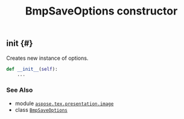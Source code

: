 ﻿---
title: BmpSaveOptions constructor
second_title: Aspose.TeX for Python via .NET API References
description: 
type: docs
weight: 10
url: /python-net/aspose.tex.presentation.image/bmpsaveoptions/__init__/
is_root: false
---

## __init__ {#}

Creates new instance of options.



```python
def __init__(self):
    ...
```





### See Also
* module [`aspose.tex.presentation.image`](../../)
* class [`BmpSaveOptions`](/tex/python-net/aspose.tex.presentation.image/bmpsaveoptions)
